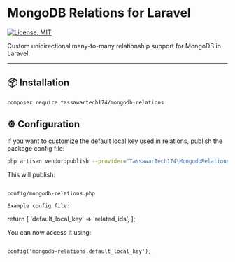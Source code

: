 # MongoDB Relations for Laravel

[![License: MIT](https://img.shields.io/badge/License-MIT-blue.svg)](LICENSE)

Custom unidirectional many-to-many relationship support for MongoDB in Laravel.

---

## 📦 Installation

```bash
composer require tassawartech174/mongodb-relations

```

## ⚙️ Configuration

If you want to customize the default local key used in relations, publish the package config file:

```bash
php artisan vendor:publish --provider="TassawarTech174\MongodbRelations\MongodbRelationsServiceProvider" --tag=mongodb-relations-config

```

This will publish:

```

config/mongodb-relations.php

Example config file:

```

return [
    'default_local_key' => 'related_ids',
];

You can now access it using:

```

config('mongodb-relations.default_local_key');

```

